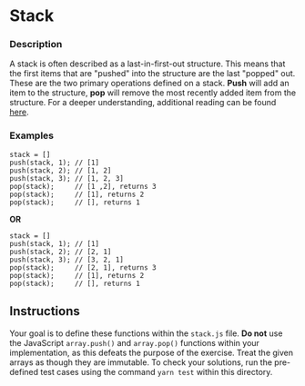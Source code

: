 # Stack

### Description

A stack is often described as a last-in-first-out structure. This means that
the first items that are "pushed" into the structure are the last "popped"
out. These are the two primary operations defined on a stack. **Push** will add
an item to the structure, **pop** will remove the most recently added item from
the structure. For a deeper understanding, additional reading can be found
[here](https://www.studytonight.com/data-structures/stack-data-structure).

### Examples

```
stack = []
push(stack, 1); // [1]
push(stack, 2); // [1, 2]
push(stack, 3); // [1, 2, 3]
pop(stack);     // [1 ,2], returns 3
pop(stack);     // [1], returns 2
pop(stack);     // [], returns 1
```

**OR**

```
stack = []
push(stack, 1); // [1]
push(stack, 2); // [2, 1]
push(stack, 3); // [3, 2, 1]
pop(stack);     // [2, 1], returns 3
pop(stack);     // [1], returns 2
pop(stack);     // [], returns 1
```

## Instructions

Your goal is to define these functions within the `stack.js` file. **Do not** use the JavaScript `array.push()`
and `array.pop()` functions within your implementation, as this defeats the purpose of the exercise.
Treat the given arrays as though they are immutable.
To check your solutions, run the pre-defined test cases using the command `yarn test` within this directory.
